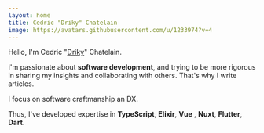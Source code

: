 ```yaml
---
layout: home
title: Cedric "Driky" Chatelain
image: https://avatars.githubusercontent.com/u/1233974?v=4
---
```


Hello, I'm Cedric "[Driky](https://http://localhost:4001/)" Chatelain.

I'm passionate about **software development**, and trying to be more rigorous in sharing my
insights and collaborating with others. That's why I write articles.

I focus on software craftmanship an DX.

Thus, I've developed expertise in **TypeScript**, **Elixir**, **Vue** ,
**Nuxt**, **Flutter**, **Dart**.

